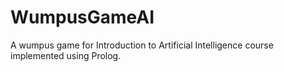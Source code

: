 # WumpusGameAI
A wumpus game for Introduction to Artificial Intelligence course implemented using Prolog.
